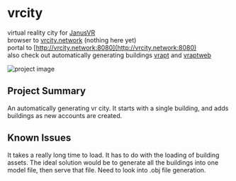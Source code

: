 # vrcity
virtual reality city for [JanusVR](http://www.janusvr.com/) <br>
browser to [vrcity.network](http://vrcity.network) (nothing here yet) <br>
portal to [http://vrcity.network:8080](http://vrcity.network:8080) <br>
also check out automatically generating buildings [vrapt](https://github.com/erictrose/vrapt.xyz) and [vraptweb](https://github.com/erictrose/vraptweb.xyz) <br>

![project image](http://i.imgur.com/8MbrZ8w.jpg)
## Project Summary
An automatically generating vr city. It starts with a single building, and adds buildings as new accounts are created. <br>

## Known Issues
It takes a really long time to load. It has to do with the loading of building assets. The ideal solution would be to generate all the buildings into one model file, then serve that file. Need to look into .obj file generation.
